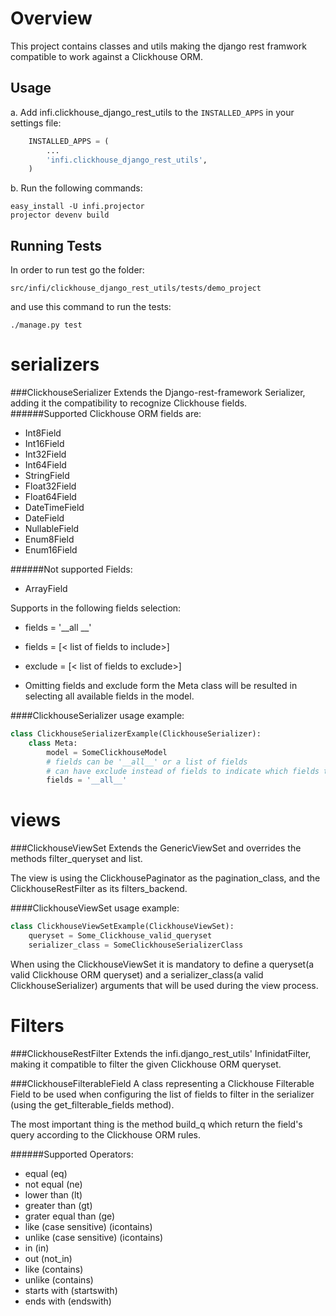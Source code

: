 Overview
========
This project contains classes and utils making the django rest framwork compatible to work against a Clickhouse ORM.


Usage
-----
a. Add infi.clickhouse_django_rest_utils to the `INSTALLED_APPS` in your settings file:

```python
    INSTALLED_APPS = (
        ...
        'infi.clickhouse_django_rest_utils',
    )
```
b. Run the following commands:
    
    easy_install -U infi.projector
    projector devenv build

Running Tests
-------------
In order to run test go the folder:

    src/infi/clickhouse_django_rest_utils/tests/demo_project
and use this command to run the tests:

    ./manage.py test
    

serializers
===========
###ClickhouseSerializer
Extends the Django-rest-framework Serializer, adding it the compatibility to recognize Clickhouse fields.
######Supported Clickhouse ORM fields are:
- Int8Field
- Int16Field
- Int32Field
- Int64Field
- StringField
- Float32Field
- Float64Field
- DateTimeField
- DateField
- NullableField
- Enum8Field
- Enum16Field

######Not supported Fields:
- ArrayField


Supports in the following fields selection:
- fields = '__all __'
- fields = [< list of fields to include>]
- exclude = [< list of fields to exclude>]

- Omitting fields and exclude form the Meta class will be resulted in selecting all available fields in the model.

####ClickhouseSerializer usage example:

```python
class ClickhouseSerializerExample(ClickhouseSerializer):
    class Meta:
        model = SomeClickhouseModel
        # fields can be '__all__' or a list of fields
        # can have exclude instead of fields to indicate which fields to exclude 
        fields = '__all__'
```

    
views
=====
###ClickhouseViewSet
Extends the GenericViewSet and overrides the methods 
filter_queryset and list. 

The view is using the ClickhousePaginator as the pagination_class, and the ClickhouseRestFilter as its filters_backend.

####ClickhouseViewSet usage example:

```python
class ClickhouseViewSetExample(ClickhouseViewSet):
    queryset = Some_Clickhouse_valid_queryset
    serializer_class = SomeClickhouseSerializerClass
```

When using the ClickhouseViewSet it is mandatory to define 
a queryset(a valid Clickhouse ORM queryset) and a serializer_class(a valid ClickhouseSerializer) arguments that will be used during 
the view process. 



Filters
=======
###ClickhouseRestFilter
Extends the infi.django_rest_utils' InfinidatFilter, making it compatible to filter the given Clickhouse ORM queryset.

###ClickhouseFilterableField
A class representing a Clickhouse Filterable Field to be 
used when configuring the list of fields to filter in the 
serializer (using the get_filterable_fields method).

The most important thing is the method build_q which return the field's query according to the Clickhouse ORM rules.


######Supported Operators:

- equal (eq)
- not equal (ne)
- lower than (lt)
- greater than (gt)
- grater equal than (ge)
- like (case sensitive) (icontains)
- unlike (case sensitive) (icontains)
- in (in)
- out (not_in)
- like (contains)
- unlike (contains)
- starts with (startswith)
- ends with (endswith)

